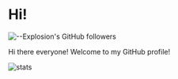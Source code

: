 # Hi!
![--Explosion's GitHub followers](https://img.shields.io/github/followers/BoomerScratch?style=social)

Hi there everyone! Welcome to my GitHub profile! 

![stats](https://github-readme-stats.vercel.app/api?username=Explosion-Scratch&include_all_commits=true&show_icons=true&theme=merko&count_private=true)
